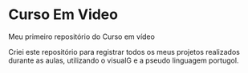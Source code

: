 # Curso Em Video
 Meu primeiro repositório do Curso em vídeo

Criei este repositório para registrar todos os meus projetos realizados durante as aulas, utilizando o visualG e a pseudo linguagem portugol.

